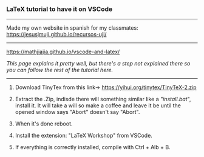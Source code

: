 ### LaTeX tutorial to have it on VSCode
---
Made my own website in spanish for my classmates:
https://jesusjmuji.github.io/recursos-uji/

---

https://mathjiajia.github.io/vscode-and-latex/

*This page explains it pretty well, but there's a step not explained there so you can follow the rest of the tutorial here.*

---

1. Download TinyTex from this link-> https://yihui.org/tinytex/TinyTeX-2.zip

2. Extract the .Zip, indisde there will something similar like a *"install.bat*", install it. It will take a will so make a coffee and leave it be until the opened window says "Abort" doesn't say "Abort".

3. When it's done reboot.

4. Install the extension: "LaTeX Workshop" from VSCode.

5. If everything is correctly installed, compile with Ctrl + Alb + B.
